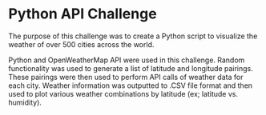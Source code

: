 # Python API Challenge

The purpose of this challenge was to create a Python script to visualize the weather of over 500 cities across the world.

Python and OpenWeatherMap API were used in this challenge. Random functionality was used to generate a list of latitude and longitude pairings. These pairings were then used to perform API calls of weather data for each city. Weather information was outputted to .CSV file format and then used to plot various weather combinations by latitude (ex; latitude vs. humidity). 